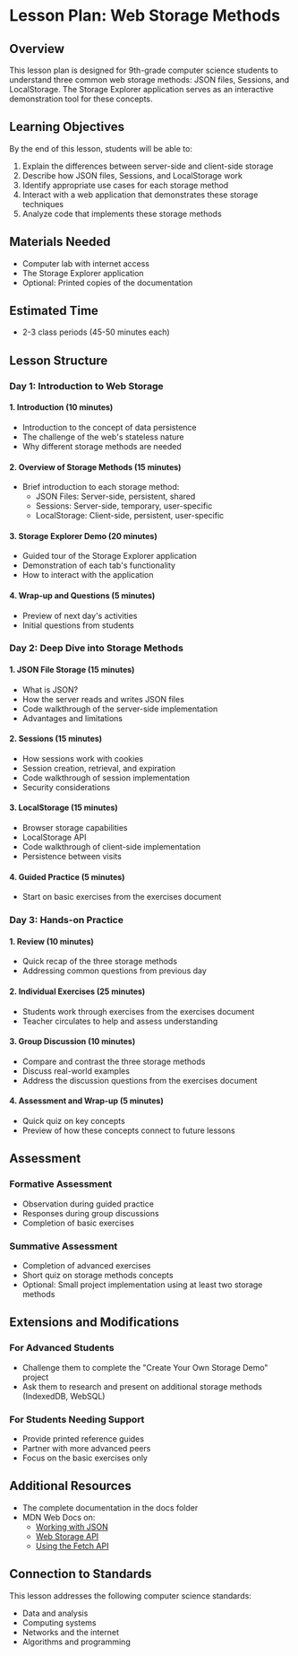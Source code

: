# Lesson Plan: Web Storage Methods

## Overview

This lesson plan is designed for 9th-grade computer science students to understand three common web storage methods: JSON files, Sessions, and LocalStorage. The Storage Explorer application serves as an interactive demonstration tool for these concepts.

## Learning Objectives

By the end of this lesson, students will be able to:
1. Explain the differences between server-side and client-side storage
2. Describe how JSON files, Sessions, and LocalStorage work
3. Identify appropriate use cases for each storage method
4. Interact with a web application that demonstrates these storage techniques
5. Analyze code that implements these storage methods

## Materials Needed

- Computer lab with internet access
- The Storage Explorer application
- Optional: Printed copies of the documentation

## Estimated Time

- 2-3 class periods (45-50 minutes each)

## Lesson Structure

### Day 1: Introduction to Web Storage

#### 1. Introduction (10 minutes)
- Introduction to the concept of data persistence
- The challenge of the web's stateless nature
- Why different storage methods are needed

#### 2. Overview of Storage Methods (15 minutes)
- Brief introduction to each storage method:
  - JSON Files: Server-side, persistent, shared
  - Sessions: Server-side, temporary, user-specific
  - LocalStorage: Client-side, persistent, user-specific

#### 3. Storage Explorer Demo (20 minutes)
- Guided tour of the Storage Explorer application
- Demonstration of each tab's functionality
- How to interact with the application

#### 4. Wrap-up and Questions (5 minutes)
- Preview of next day's activities
- Initial questions from students

### Day 2: Deep Dive into Storage Methods

#### 1. JSON File Storage (15 minutes)
- What is JSON?
- How the server reads and writes JSON files
- Code walkthrough of the server-side implementation
- Advantages and limitations

#### 2. Sessions (15 minutes)
- How sessions work with cookies
- Session creation, retrieval, and expiration
- Code walkthrough of session implementation
- Security considerations

#### 3. LocalStorage (15 minutes)
- Browser storage capabilities
- LocalStorage API
- Code walkthrough of client-side implementation
- Persistence between visits

#### 4. Guided Practice (5 minutes)
- Start on basic exercises from the exercises document

### Day 3: Hands-on Practice

#### 1. Review (10 minutes)
- Quick recap of the three storage methods
- Addressing common questions from previous day

#### 2. Individual Exercises (25 minutes)
- Students work through exercises from the exercises document
- Teacher circulates to help and assess understanding

#### 3. Group Discussion (10 minutes)
- Compare and contrast the three storage methods
- Discuss real-world examples
- Address the discussion questions from the exercises document

#### 4. Assessment and Wrap-up (5 minutes)
- Quick quiz on key concepts
- Preview of how these concepts connect to future lessons

## Assessment

### Formative Assessment
- Observation during guided practice
- Responses during group discussions
- Completion of basic exercises

### Summative Assessment
- Completion of advanced exercises
- Short quiz on storage methods concepts
- Optional: Small project implementation using at least two storage methods

## Extensions and Modifications

### For Advanced Students
- Challenge them to complete the "Create Your Own Storage Demo" project
- Ask them to research and present on additional storage methods (IndexedDB, WebSQL)

### For Students Needing Support
- Provide printed reference guides
- Partner with more advanced peers
- Focus on the basic exercises only

## Additional Resources

- The complete documentation in the docs folder
- MDN Web Docs on:
  - [Working with JSON](https://developer.mozilla.org/en-US/docs/Learn/JavaScript/Objects/JSON)
  - [Web Storage API](https://developer.mozilla.org/en-US/docs/Web/API/Web_Storage_API)
  - [Using the Fetch API](https://developer.mozilla.org/en-US/docs/Web/API/Fetch_API/Using_Fetch)

## Connection to Standards

This lesson addresses the following computer science standards:
- Data and analysis
- Computing systems
- Networks and the internet
- Algorithms and programming